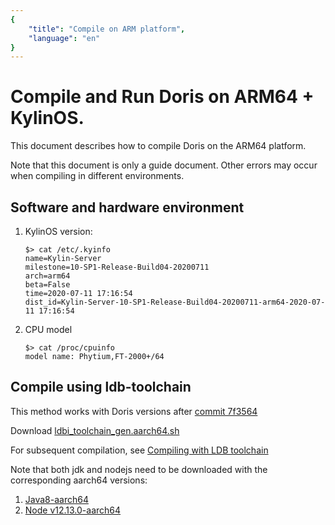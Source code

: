 ```yaml
---
{
    "title": "Compile on ARM platform",
    "language": "en"
}
---
```


<!--
Licensed to the Apache Software Foundation (ASF) under one
or more contributor license agreements. See the NOTICE file
distributed with this work for additional information
regarding copyright ownership. The ASF licenses this file
to you under the Apache License, Version 2.0 (the
"License"); you may not use this file except in compliance
with the License. You may obtain a copy of the License at

  http://www.apache.org/licenses/LICENSE-2.0

Unless required by applicable law or agreed to in writing,
software distributed under the License is distributed on an
"AS IS" BASIS, WITHOUT WARRANTIES OR CONDITIONS OF ANY
KIND, either express or implied. See the License for the
specific language governing permissions and limitations
under the License.
-->


# Compile and Run Doris on ARM64 + KylinOS.

This document describes how to compile Doris on the ARM64 platform.

Note that this document is only a guide document. Other errors may occur when compiling in different environments.

## Software and hardware environment

1. KylinOS version:

    ```
    $> cat /etc/.kyinfo
    name=Kylin-Server
    milestone=10-SP1-Release-Build04-20200711
    arch=arm64
    beta=False
    time=2020-07-11 17:16:54
    dist_id=Kylin-Server-10-SP1-Release-Build04-20200711-arm64-2020-07-11 17:16:54
    ```

2. CPU model

    ```
    $> cat /proc/cpuinfo
    model name: Phytium,FT-2000+/64
    ```

## Compile using ldb-toolchain

This method works with Doris versions after [commit 7f3564](https://github.com/apache/incubator-doris/commit/7f3564cca62de49c9f2ea67fcf735921dbebb4d1)

Download [ldbi\_toolchain\_gen.aarch64.sh](https://github.com/amosbird/ldb_toolchain_gen/releases/download/v0.9.1/ldb_toolchain_gen.aarch64.sh)

For subsequent compilation, see [Compiling with LDB toolchain](./compilation-with-ldb-toolchain.md)

Note that both jdk and nodejs need to be downloaded with the corresponding aarch64 versions:

1. [Java8-aarch64](https://doris-thirdparty-repo.bj.bcebos.com/thirdparty/jdk-8u291-linux-aarch64.tar.gz)
2. [Node v12.13.0-aarch64](https://doris-thirdparty-repo.bj.bcebos.com/thirdparty/node-v16.3.0-linux-arm64.tar.xz)
